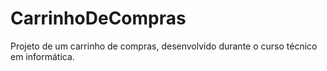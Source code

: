# CarrinhoDeCompras
Projeto de um carrinho de compras, desenvolvido durante o curso técnico em informática.
